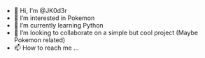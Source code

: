 - 👋 Hi, I’m @JK0d3r
- 👀 I’m interested in Pokemon
- 🌱 I’m currently learning Python
- 💞️ I’m looking to collaborate on a simple but cool project (Maybe Pokemon related)
- 📫 How to reach me ...

<!---
JK0d3r/JK0d3r is a ✨ special ✨ repository because its `README.md` (this file) appears on your GitHub profile.
You can click the Preview link to take a look at your changes.
--->
